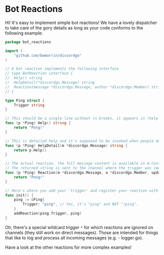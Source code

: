 # Bot Reactions

Hi! It's easy to implement simple bot reactions! We have a lovely dispatcher to take care of the gory details as long as your code conforms to the following example:

```Go
package bot_reactions

import (
	"github.com/bwmarrin/discordgo"
)

// A bot reaction implements the following interface
// type BotReaction interface {
// 	Help() string
// 	HelpDetail(*discordgo.Message) string
// 	Reaction(message *discordgo.Message, author *discordgo.Member) string
// }

type Ping struct {  
	Trigger string
}

// This should be a single line without \n breaks, it appears in !help
func (p *Ping) Help() string {
	return "Pong!"
}

// This is detailed help and it's supposed to be invoked when people do !help <trigger>
func (p *Ping) HelpDetail(m *discordgo.Message) string {
	return p.Help()
}

// The actual reaction, the full message content is available in m.Content
// The returned string is sent to the channel where the trigger was seen
func (p *Ping) Reaction(m *discordgo.Message, a *discordgo.Member, update bool) string {
	return "Pong!"
}

// Here's where you add your 'trigger' and register your reaction with the dispatcher
func init() {
	ping := &Ping{
		Trigger: "ping", // Yes, it's "ping" and NOT "!ping".
	}
	addReaction(ping.Trigger, ping)
}
```

Oh, there's a special wildcard trigger `*` for which reactions are ignored on channels (they still work on direct messages). Those are intended for things that like to log and process all incoming messages (e.g. - logger.go).

Have a look at the other reactions for more complex examples!

